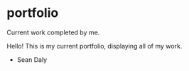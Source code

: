 # portfolio
Current work completed by me.

Hello! This is my current portfolio, displaying all of my work.
- Sean Daly
